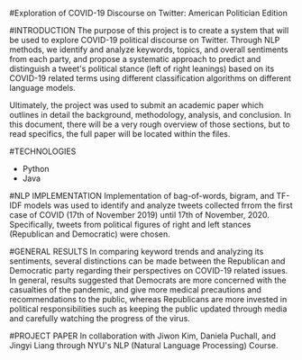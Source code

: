 #Exploration of COVID-19 Discourse on Twitter: American Politician Edition

#INTRODUCTION
The purpose of this project is to create a system that will be used to explore COVID-19 political discourse on Twitter. Through NLP methods, we identify and analyze keywords, topics, and overall sentiments from each party, and propose a systematic approach to predict and distinguish a tweet's political stance (left of right leanings) based on its COVID-19 related terms using different classification algorithms on different language models.

Ultimately, the project was used to submit an academic paper which outlines in detail the background, methodology, analysis, and conclusion. In this document, there will be a very rough overview of those sections, but to read specifics, the full paper will be located within the files.

#TECHNOLOGIES
- Python
- Java

#NLP IMPLEMENTATION
Implementation of bag-of-words, bigram, and TF-IDF models was used to identify and analyze tweets collected frrom the first case of COVID (17th of November 2019) until 17th of November, 2020. Specifically, tweets from political figures of right and left stances (Republican and Democratic) were chosen.

#GENERAL RESULTS
In comparing keyword trends and analyzing its sentiments, several distinctions can be made between the Republican and Democratic party regarding their perspectives on COVID-19 related issues. In general, results suggested that Democrats are more concerned with the casualties of the pandemic, and give more medical precautions and recommendations to the public, whereas Republicans are more invested in political responsibilities such as keeping the public updated through media and carefully watching the progress of the virus.

#PROJECT PAPER
In collaboration with Jiwon Kim, Daniela Puchall, and Jingyi Liang through NYU's NLP (Natural Language Processing) Course.




